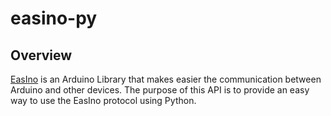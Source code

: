 # easino-py

## Overview

[EasIno](https://github.com/Frai13/EasIno) is an Arduino Library that makes easier the communication between Arduino and other devices. The purpose of this API is to provide an easy way to use the EasIno protocol using Python.
